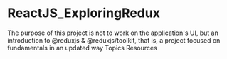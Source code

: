 # ReactJS_ExploringRedux
 The purpose of this project is not to work on the application's UI, but an introduction to @reduxjs & @reduxjs/toolkit, that is, a project focused on fundamentals in an updated way Topics Resources

